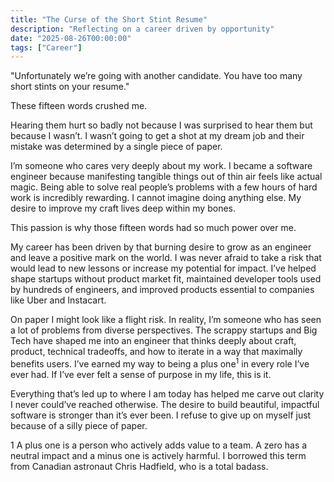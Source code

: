 ```yaml
---
title: "The Curse of the Short Stint Resume"
description: "Reflecting on a career driven by opportunity"
date: "2025-08-26T00:00:00"
tags: ["Career"]
---
```


<span className="italic">"Unfortunately we’re going with another candidate. You have too many short stints on your resume."</span>

These fifteen words crushed me.

Hearing them hurt so badly not because I was surprised to hear them but because I wasn’t. I wasn’t going to get a shot at my dream job and their mistake was determined by a single piece of paper.

I’m someone who cares very deeply about my work. I became a software engineer because manifesting tangible things out of thin air feels like actual magic. Being able to solve real people’s problems with a few hours of hard work is incredibly rewarding. I cannot imagine doing anything else. My desire to improve my craft lives deep within my bones.

This passion is why those fifteen words had so much power over me.

My career has been driven by that burning desire to grow as an engineer and leave a positive mark on the world. I was never afraid to take a risk that would lead to new lessons or increase my potential for impact. I’ve helped shape startups without product market fit, maintained developer tools used by hundreds of engineers, and improved products essential to companies like Uber and Instacart.

On paper I might look like a flight risk. In reality, I’m someone who has seen a lot of problems from diverse perspectives. The scrappy startups and Big Tech have shaped me into an engineer that thinks deeply about craft, product, technical tradeoffs, and how to iterate in a way that maximally benefits users. I’ve earned my way to being a plus one<sup className="text-purple-400">1</sup> in every role I’ve ever had. If I’ve ever felt a sense of purpose in my life, this is it.

Everything that’s led up to where I am today has helped me carve out clarity I never could’ve reached otherwise. The desire to build beautiful, impactful software is stronger than it’s ever been. I refuse to give up on myself just because of a silly piece of paper.

<footer className="text-sm mt-16">
<span className="text-purple-400">1</span> A plus one is a person who actively adds value to a team. A zero has a neutral impact and a minus one is actively harmful. I borrowed this term from Canadian astronaut Chris Hadfield, who is a total badass.
</footer>
